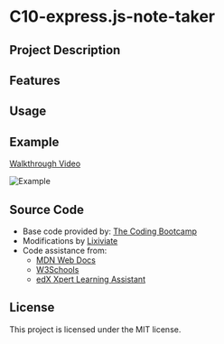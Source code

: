 # C10-express.js-note-taker

## Project Description

## Features

## Usage

## Example

[Walkthrough Video]()

![Example]()

## Source Code

- Base code provided by: [The Coding Bootcamp](https://github.com/coding-boot-camp/miniature-eureka)
- Modifications by [Lixiviate](https://github.com/Lixiviate)
- Code assistance from:
  - [MDN Web Docs](https://developer.mozilla.org/en-US/)
  - [W3Schools](https://www.w3schools.com/)
  - [edX Xpert Learning Assistant](https://www.edx.org/)

## License

This project is licensed under the MIT license.
